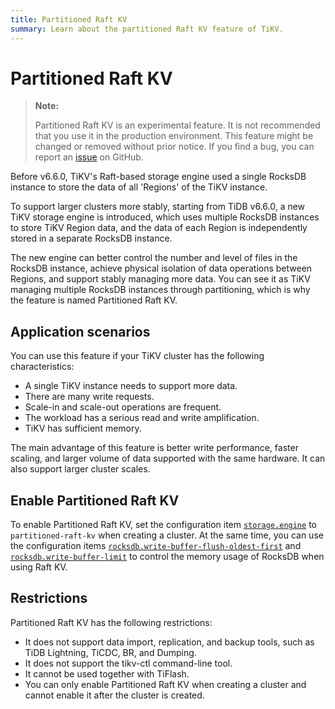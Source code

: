 ```yaml
---
title: Partitioned Raft KV
summary: Learn about the partitioned Raft KV feature of TiKV.
---
```


# Partitioned Raft KV

> **Note:**
>
> Partitioned Raft KV is an experimental feature. It is not recommended that you use it in the production environment. This feature might be changed or removed without prior notice. If you find a bug, you can report an [issue](https://github.com/pingcap/tidb/issues) on GitHub.

Before v6.6.0, TiKV's Raft-based storage engine used a single RocksDB instance to store the data of all 'Regions' of the TiKV instance.

To support larger clusters more stably, starting from TiDB v6.6.0, a new TiKV storage engine is introduced, which uses multiple RocksDB instances to store TiKV Region data, and the data of each Region is independently stored in a separate RocksDB instance.

The new engine can better control the number and level of files in the RocksDB instance, achieve physical isolation of data operations between Regions, and support stably managing more data. You can see it as TiKV managing multiple RocksDB instances through partitioning, which is why the feature is named Partitioned Raft KV.

## Application scenarios

You can use this feature if your TiKV cluster has the following characteristics:

* A single TiKV instance needs to support more data.
* There are many write requests.
* Scale-in and scale-out operations are frequent.
* The workload has a serious read and write amplification.
* TiKV has sufficient memory.

The main advantage of this feature is better write performance, faster scaling, and larger volume of data supported with the same hardware. It can also support larger cluster scales.

## Enable Partitioned Raft KV

To enable Partitioned Raft KV, set the configuration item [`storage.engine`](/tikv-configuration-file.md#storageengine-new-in-v660) to `partitioned-raft-kv` when creating a cluster. At the same time, you can use the configuration items [`rocksdb.write-buffer-flush-oldest-first`](/tikv-configuration-file.md#rocksdbwrite-buffer-flush-oldest-first-new-in-v660) and [`rocksdb.write-buffer-limit`](/tikv-configuration-file.md#rocksdbwrite-buffer-limit-new-in-v660) to control the memory usage of RocksDB when using Raft KV.

## Restrictions

Partitioned Raft KV has the following restrictions:

* It does not support data import, replication, and backup tools, such as TiDB Lightning, TiCDC, BR, and Dumping.
* It does not support the tikv-ctl command-line tool.
* It cannot be used together with TiFlash.
* You can only enable Partitioned Raft KV when creating a cluster and cannot enable it after the cluster is created.
